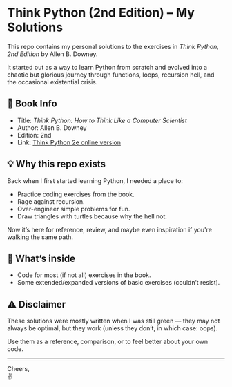 # Think Python (2nd Edition) – My Solutions

This repo contains my personal solutions to the exercises in *Think Python, 2nd Edition* by Allen B. Downey.

It started out as a way to learn Python from scratch and evolved into a chaotic but glorious journey through functions,
loops, recursion hell, and the occasional existential crisis.

## 📘 Book Info
- Title: *Think Python: How to Think Like a Computer Scientist*  
- Author: Allen B. Downey  
- Edition: 2nd  
- Link: [Think Python 2e online version](https://greenteapress.com/wp/think-python-2e/)

## 💡 Why this repo exists

Back when I first started learning Python, I needed a place to:
- Practice coding exercises from the book.
- Rage against recursion.
- Over-engineer simple problems for fun.
- Draw triangles with turtles because why the hell not.

Now it’s here for reference, review, and maybe even inspiration if you're walking the same path.

## 🧠 What’s inside

- Code for most (if not all) exercises in the book.
- Some extended/expanded versions of basic exercises (couldn’t resist).

## ⚠️ Disclaimer

These solutions were mostly written when I was still green — they may not always be optimal, but they work (unless they
don’t, in which case: oops).

Use them as a reference, comparison, or to feel better about your own code.

---

Cheers,  
✌️
